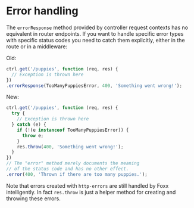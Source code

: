Error handling
==============

The `errorResponse` method provided by controller request contexts has no equivalent in router endpoints. If you want to handle specific error types with specific status codes you need to catch them explicitly, either in the route or in a middleware:

Old:

```js
ctrl.get('/puppies', function (req, res) {
  // Exception is thrown here
})
.errorResponse(TooManyPuppiesError, 400, 'Something went wrong!');
```

New:

```js
ctrl.get('/puppies', function (req, res) {
  try {
    // Exception is thrown here
  } catch (e) {
    if (!(e instanceof TooManyPuppiesError)) {
      throw e;
    }
    res.throw(400, 'Something went wrong!');
  }
})
// The "error" method merely documents the meaning
// of the status code and has no other effect.
.error(400, 'Thrown if there are too many puppies.');
```

Note that errors created with `http-errors` are still handled by Foxx intelligently. In fact `res.throw` is just a helper method for creating and throwing these errors.
